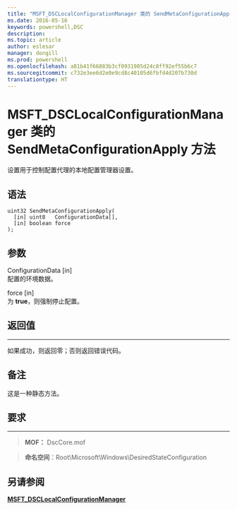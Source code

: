 ```yaml
---
title: "MSFT_DSCLocalConfigurationManager 类的 SendMetaConfigurationApply 方法"
ms.date: 2016-05-16
keywords: powershell,DSC
description: 
ms.topic: article
author: eslesar
manager: dongill
ms.prod: powershell
ms.openlocfilehash: a81b41f66883b3cf0931905d24c8ff92ef55b6c7
ms.sourcegitcommit: c732e3ee6d2e0e9cd8c40105d6fbfd4d207b730d
translationtype: HT
---
```

# <a name="sendmetaconfigurationapply-method-of-the-msftdsclocalconfigurationmanager-class"></a>MSFT_DSCLocalConfigurationManager 类的 SendMetaConfigurationApply 方法

设置用于控制配置代理的本地配置管理器设置。

<a name="syntax"></a>语法
------

```mof
uint32 SendMetaConfigurationApply(
  [in] uint8   ConfigurationData[],
  [in] boolean force
);
```

<a name="parameters"></a>参数
----------

ConfigurationData \[in\]  
配置的环境数据。

force \[in\]  
为 **true**，则强制停止配置。

## <a name="return-value"></a>返回值
------------

如果成功，则返回零；否则返回错误代码。

## <a name="remarks"></a>备注

这是一种静态方法。

## <a name="requirements"></a>要求
------------
>**MOF：** DscCore.mof

>**命名空间**：Root\Microsoft\Windows\DesiredStateConfiguration


## <a name="see-also"></a>另请参阅


[**MSFT_DSCLocalConfigurationManager**](msft-dsclocalconfigurationmanager.md)


 

 



